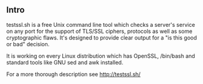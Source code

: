 
## Intro

testssl.sh is a free Unix command line tool which checks a server's service on 
any port for the support of TLS/SSL ciphers, protocols as well as some cryptographic flaws.
It's designed to provide clear output for a "is this good or bad" decision.

It is working on every Linux distribution which has OpenSSL, /bin/bash and
standard tools like GNU sed and awk installed.

For a more thorough description see http://testssl.sh/


